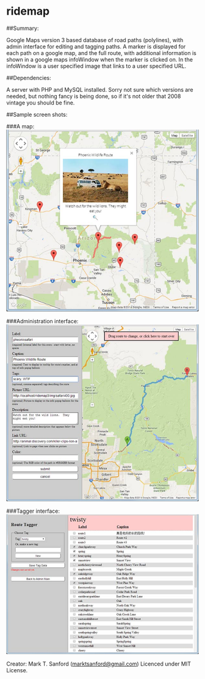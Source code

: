 # ridemap

##Summary:

Google Maps version 3 based database of road paths (polylines), with admin interface for editing and tagging paths.
A marker is displayed for each path on a google map, and the full route, with additional information
is shown in a google maps infoWindow when the marker is clicked on.   In the infoWindow is a user specified image
that links to a user specified URL.

##Dependencies:

A server with PHP and MySQL installed.   Sorry not sure which versions are needed, but nothing fancy is
being done, so if it's not older that 2008 vintage you should be fine.

##Sample screen shots:

###A map:
![Admin page](img/map-sample.jpg)

###Administration interface:
![Admin page](img/admin-sample.jpg)

###Tagger interface:
![Admin page](img/tagger-sample.jpg)

Creator: Mark T. Sanford (marktsanford@gmail.com)
Licenced under MIT License.
